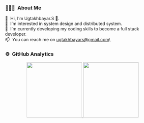 ### 👨🏻‍💻 &nbsp;About Me

👋 &nbsp;Hi, I’m Ugtakhbayar.S 🚀.\
👀 &nbsp;I’m interested in system design and distributed system.\
🌱 &nbsp;I’m currently developing my coding skills to become a full stack developer.\
📫 &nbsp;You can reach me on ugtakhbayars@gmail.com\

<!--
**Ugtakh/Ugtakh** is a ✨ _special_ ✨ repository because its `README.md` (this file) appears on your GitHub profile.

Here are some ideas to get you started:

- 🔭 I’m currently working on ...
- 🌱 I’m currently learning system design and 
- 👯 I’m looking to collaborate on ...
- 🤔 I’m looking for help with ...
- 💬 Ask me about ...
- 📫 How to reach me: ...
- 😄 Pronouns: ...
- ⚡ Fun fact: ...
-->

### ⚙️ &nbsp;GitHub Analytics

<p align="center">
<a href="https://github.com/Ugtakh">
  <img height="180em" src="https://github-readme-stats-eight-theta.vercel.app/api?username=Ugtakh&show_icons=true&theme=algolia&include_all_commits=true&count_private=true"/>
  <img height="180em" src="https://github-readme-stats-eight-theta.vercel.app/api/top-langs/?username=Ugtakh&layout=compact&langs_count=8&theme=algolia"/>
</a>
</p>

